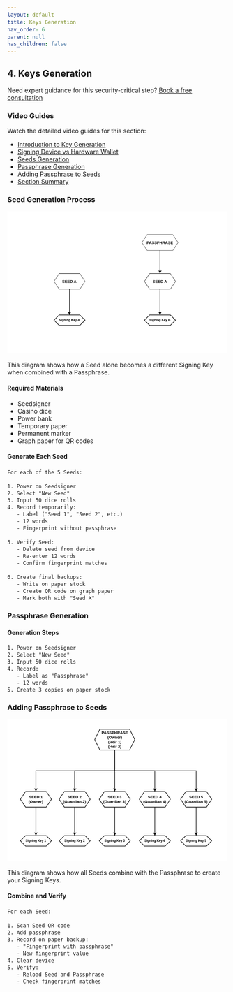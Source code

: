 ```yaml
---
layout: default
title: Keys Generation
nav_order: 6
parent: null
has_children: false
---
```


## 4. Keys Generation

Need expert guidance for this security-critical step? [Book a free consultation](https://thebitcoinbackup.com)

### Video Guides
Watch the detailed video guides for this section:
- [Introduction to Key Generation](https://archive.org/details/the-bitcoin-backup-self-inheritance-protocol/Section+4+-+Lesson+1.mp4)
- [Signing Device vs Hardware Wallet](https://archive.org/details/the-bitcoin-backup-self-inheritance-protocol/Section+4+-+Lesson+2.mp4)
- [Seeds Generation](https://archive.org/details/the-bitcoin-backup-self-inheritance-protocol/Section+4+-+Lesson+3.mp4)
- [Passphrase Generation](https://archive.org/details/the-bitcoin-backup-self-inheritance-protocol/Section+4+-+Lesson+4.mp4)
- [Adding Passphrase to Seeds](https://archive.org/details/the-bitcoin-backup-self-inheritance-protocol/Section+4+-+Lesson+5.mp4)
- [Section Summary](https://archive.org/details/the-bitcoin-backup-self-inheritance-protocol/Section+4+-+Lesson+6.mp4)

### Seed Generation Process

![Seed and Passphrase Combination](https://github.com/TheBitcoinBackup/Self-Inheritance-Protocol/blob/main/assets/images/Passphrase-Seed.png)

This diagram shows how a Seed alone becomes a different Signing Key when combined with a Passphrase.

#### Required Materials
- Seedsigner
- Casino dice
- Power bank
- Temporary paper
- Permanent marker
- Graph paper for QR codes

#### Generate Each Seed
```
For each of the 5 Seeds:

1. Power on Seedsigner
2. Select "New Seed"
3. Input 50 dice rolls
4. Record temporarily:
   - Label ("Seed 1", "Seed 2", etc.)
   - 12 words
   - Fingerprint without passphrase

5. Verify Seed:
   - Delete seed from device
   - Re-enter 12 words
   - Confirm fingerprint matches

6. Create final backups:
   - Write on paper stock
   - Create QR code on graph paper
   - Mark both with "Seed X"
```

### Passphrase Generation

#### Generation Steps
```
1. Power on Seedsigner
2. Select "New Seed"
3. Input 50 dice rolls
4. Record:
   - Label as "Passphrase"
   - 12 words
5. Create 3 copies on paper stock
```

### Adding Passphrase to Seeds

![Wallet Regeneration Flowchart](https://github.com/TheBitcoinBackup/Self-Inheritance-Protocol/blob/main/assets/images/Vault%20Setup.png)

This diagram shows how all Seeds combine with the Passphrase to create your Signing Keys.

#### Combine and Verify
```
For each Seed:

1. Scan Seed QR code
2. Add passphrase
3. Record on paper backup:
   - "Fingerprint with passphrase"
   - New fingerprint value
4. Clear device
5. Verify:
   - Reload Seed and Passphrase
   - Check fingerprint matches
```
